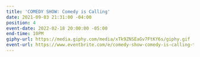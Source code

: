 ```yaml
---
title: 'COMEDY SHOW: Comedy is Calling'
date: 2021-09-03 21:31:00 -04:00
position: 4
event-date: 2022-02-18 20:00:00 -05:00
end-time: 10PM
giphy-url: https://media.giphy.com/media/xTk9ZNSEaGv7FtKY6s/giphy.gif
event-url: https://www.eventbrite.com/e/comedy-show-comedy-is-calling-tickets-255498351447
---
```


